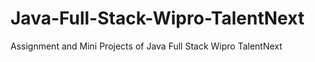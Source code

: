 # Java-Full-Stack-Wipro-TalentNext
Assignment and Mini Projects of Java Full Stack Wipro TalentNext
